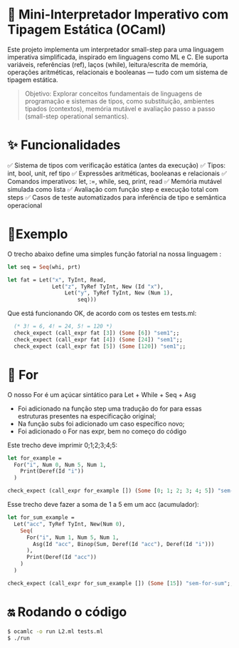 # 🧠 Mini-Interpretador Imperativo com Tipagem Estática (OCaml)
Este projeto implementa um interpretador small-step para uma linguagem imperativa simplificada, inspirado em linguagens como ML e C. Ele suporta variáveis, referências (ref), laços (while), leitura/escrita de memória, operações aritméticas, relacionais e booleanas — tudo com um sistema de tipagem estática.

> Objetivo: Explorar conceitos fundamentais de linguagens de programação e sistemas de tipos, como substituição, ambientes tipados (contextos), memória mutável e avaliação passo a passo (small-step operational semantics).

# ✨ Funcionalidades
✅ Sistema de tipos com verificação estática (antes da execução)
✅ Tipos: int, bool, unit, ref tipo
✅ Expressões aritméticas, booleanas e relacionais
✅ Comandos imperativos: let, :=, while, seq, print, read
✅ Memória mutável simulada como lista
✅ Avaliação com função step e execução total com steps
✅ Casos de teste automatizados para inferência de tipo e semântica operacional

# 🔧Exemplo
O trecho abaixo define uma simples função fatorial na nossa linguagem :

```ocaml
let seq = Seq(whi, prt)

let fat = Let("x", TyInt, Read, 
              Let("z", TyRef TyInt, New (Id "x"), 
                  Let("y", TyRef TyInt, New (Num 1),
                      seq)))
```
Que está funcionando OK, de acordo com os testes em tests.ml:
```ocaml
  (* 3! = 6, 4! = 24, 5! = 120 *)
  check_expect (call_expr fat [3]) (Some [6]) "sem1";;
  check_expect (call_expr fat [4]) (Some [24]) "sem1";;
  check_expect (call_expr fat [5]) (Some [120]) "sem1";;
```

# 🔄 For
O nosso For é um açúcar sintático para Let + While + Seq + Asg

- Foi adicionado na função step uma tradução do for para essas estruturas presentes na especificação original;
- Na função subs foi adicionado um caso específico novo;
- Foi adicionado o For nas expr, bem no começo do código

Este trecho deve imprimir 0;1;2;3;4;5:
```ocaml
let for_example =
  For("i", Num 0, Num 5, Num 1,
    Print(Deref(Id "i"))
  )
```
```ocaml
check_expect (call_expr for_example []) (Some [0; 1; 2; 3; 4; 5]) "sem-for-print";;
```
Esse trecho deve fazer a soma de 1 a 5 em um acc (acumulador):
```ocaml
let for_sum_example =
  Let("acc", TyRef TyInt, New(Num 0),
    Seq(
      For("i", Num 1, Num 5, Num 1,
        Asg(Id "acc", Binop(Sum, Deref(Id "acc"), Deref(Id "i")))
      ),
      Print(Deref(Id "acc"))
    )
  )
```
```ocaml
check_expect (call_expr for_sum_example []) (Some [15]) "sem-for-sum";;
```

# 🔛 Rodando o código

```bash
$ ocamlc -o run L2.ml tests.ml
$ ./run
```



